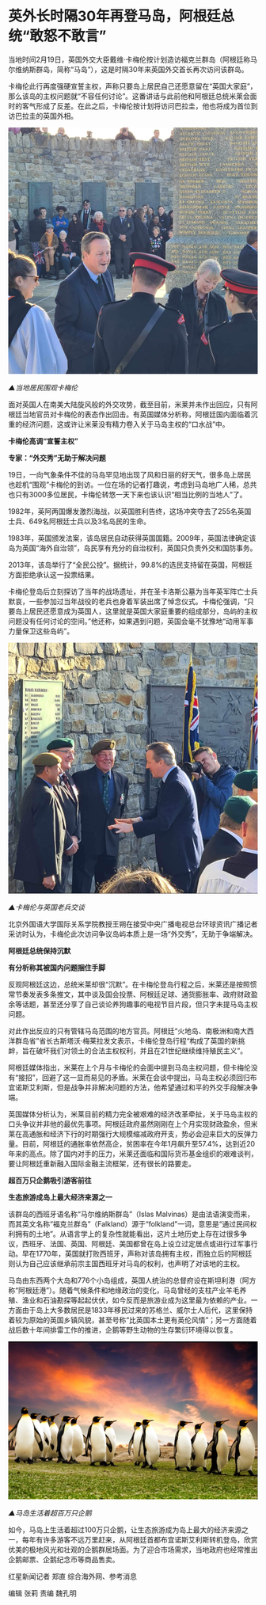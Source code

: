 # 英外长时隔30年再登马岛，阿根廷总统“敢怒不敢言”

当地时间2月19日，英国外交大臣戴维·卡梅伦按计划造访福克兰群岛（阿根廷称马尔维纳斯群岛，简称“马岛”），这是时隔30年来英国外交首长再次访问该群岛。

卡梅伦此行再度强硬宣誓主权，声称只要岛上居民自己还愿意留在“英国大家庭”，那么该岛的主权问题就“不容任何讨论”。这番讲话与此前他和阿根廷总统米莱会面时的客气形成了反差。在此之后，卡梅伦按计划将访问巴拉圭，他也将成为首位到访巴拉圭的英国外相。

![1676b6df142ac6c77c3169e5b3baf426.jpg](https://raw.githubusercontent.com/qqhsx/qqnews_image/main/2024/02/20/英外长时隔30年再登马岛，阿根廷总统“敢怒不敢言”/1676b6df142ac6c77c3169e5b3baf426.jpg)

_▲当地居民围观卡梅伦_

面对英国人在南美大陆旋风般的外交攻势，截至目前，米莱并未作出回应，只有阿根廷当地官员对卡梅伦的表态作出回击。有英国媒体分析称，阿根廷国内面临着沉重的经济问题，这或许让米莱没有精力卷入关于马岛主权的“口水战”中。

**卡梅伦高调“宣誓主权”**

**专家：“外交秀”无助于解决问题**

19日，一向气象条件不佳的马岛罕见地出现了风和日丽的好天气，很多岛上居民也趁机“围观”卡梅伦的到访。一位在场的记者打趣说，考虑到马岛地广人稀，总共也只有3000多位居民，卡梅伦转悠一天下来也该认识“相当比例的当地人”了。

1982年，英阿两国爆发激烈海战，以英国胜利告终，这场冲突夺去了255名英国士兵、649名阿根廷士兵以及3名岛民的生命。

1983年，英国颁发法案，该岛居民自动获得英国国籍。2009年，英国法律确定该岛为英国“海外自治领”，岛民享有充分的自治权利，英国只负责外交和国防事务。

2013年，该岛举行了“全民公投”。据统计，99.8%的选民支持留在英国，阿根廷方面拒绝承认这一投票结果。

卡梅伦登岛后立刻探访了当年的战场遗址，并在圣卡洛斯公墓为当年英军阵亡士兵默哀，一些参加过当年战役的老兵也身着军装出席了悼念仪式。卡梅伦强调，“只要岛上居民还愿意成为英国人，这里就是英国大家庭重要的组成部分，岛屿的主权问题没有任何讨论的空间。”他还称，如果遇到问题，英国会毫不犹豫地“动用军事力量保卫这些岛屿”。

![0ca79902010e8236d290d3db42e8f9a9.jpg](https://raw.githubusercontent.com/qqhsx/qqnews_image/main/2024/02/20/英外长时隔30年再登马岛，阿根廷总统“敢怒不敢言”/0ca79902010e8236d290d3db42e8f9a9.jpg)

 _▲卡梅伦与英国老兵交谈_

北京外国语大学国际关系学院教授王朔在接受中央广播电视总台环球资讯广播记者采访时认为，卡梅伦此次访问争议岛屿本质上是一场“外交秀”，无助于争端解决。

**阿根廷总统保持沉默**

**有分析称其被国内问题捆住手脚**

反观阿根廷这边，总统米莱却很“沉默”。在卡梅伦登岛行程之后，米莱还是按照惯常节奏发表多条推文，其中谈及国会投票、阿根廷足球、通货膨胀率、政府财政盈余等话题，甚至还分享了自己谈论养狗趣事的电视节目片段，但只字未提马岛主权问题。

对此作出反应的只有管辖马岛范围的地方官员。阿根廷“火地岛、南极洲和南大西洋群岛省”省长古斯塔沃·梅莱拉发文表示，卡梅伦登岛行程“构成了英国的新挑衅，旨在破坏我们对领土的合法主权权利，并且在21世纪继续维持殖民主义”。

阿根廷媒体指出，米莱在上个月与卡梅伦的会面中提到马岛主权问题，但卡梅伦没有“接招”，回避了这一显而易见的矛盾。米莱在会谈中提出，马岛主权必须回归布宜诺斯艾利斯，但是战争并非解决问题的方法，他希望通过和平的外交手段解决争端。

英国媒体分析认为，米莱目前的精力完全被艰难的经济改革牵扯，关于马岛主权的口头争议并非他的最优先事项。阿根廷政府虽然刚刚在上个月实现财政盈余，但米莱在高通胀和经济下行的时期强行大规模缩减政府开支，势必会迎来巨大的反弹力量。目前，阿根廷的通胀率依然高企，贫困率在今年1月飙升至57.4%，达到近20年来的高点。除了国内对手的压力，米莱还面临和国际货币基金组织的艰难谈判，要让阿根廷重新融入国际金融主流框架，还有很长的路要走。

**超百万只企鹅吸引游客前往**

**生态旅游成岛上最大经济来源之一**

该群岛的西班牙语名称“马尔维纳斯群岛”（Islas
Malvinas）是由法语演变而来，而其英文名称“福克兰群岛”（Falkland）源于“folkland”一词，意思是“通过民间权利拥有的土地”。从语言学上的复杂性就能看出，这片土地历史上存在过很多争议，西班牙、法国、英国、阿根廷、美国都曾在岛上设立过定居点或进行过军事行动。早在1770年，英国就打败西班牙，声称对该岛拥有主权，而独立后的阿根廷则认为自己应该继承前宗主国西班牙对马岛的权利，也声明了对该地的主权。

马岛由东西两个大岛和776个小岛组成，英国人统治的总督府设在斯坦利港（阿方称“阿根廷港”）。随着气候条件和地缘政治的变化，马岛曾经的支柱产业羊毛养殖、渔业和石油勘探等起起伏伏，如今反而是旅游业成为这里最为依赖的产业。一方面由于岛上大多数居民是1833年移民过来的苏格兰、威尔士人后代，这里保持着较为原始的英国乡镇风貌，甚至号称“比英国本土更有英伦风情”；另一方面随着战后数十年间排雷工作的推进，企鹅等野生动物的生存繁衍环境得以恢复。

![1bfdb2b88ba515d82d1778c2e69ecb57.jpg](https://raw.githubusercontent.com/qqhsx/qqnews_image/main/2024/02/20/英外长时隔30年再登马岛，阿根廷总统“敢怒不敢言”/1bfdb2b88ba515d82d1778c2e69ecb57.jpg)

_▲马岛生活着超百万只企鹅_

如今，马岛上生活着超过100万只企鹅，让生态旅游成为岛上最大的经济来源之一，每年有许多游客不远万里赶来，从阿根廷首都布宜诺斯艾利斯转机登岛，欣赏优美的极地风光和壮观的企鹅群居场面。为了迎合市场需求，当地政府也经常推出企鹅邮票、企鹅纪念币等商品售卖。

红星新闻记者 郑直 综合海外网、参考消息

编辑 张莉 责编 魏孔明

